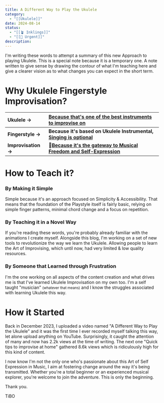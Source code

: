 ```yaml
---
title: A Different Way to Play the Ukulele
category:
  - "[[Ukulele]]"
date: 2024-08-14
status:
  - "[[🪴 Inklings]]"
  - "[[🚧 Urgent]]"
description:
---
```

I'm writing these words to attempt a summary of this new Approach to playing Ukulele. This is a special note because it is a temporary one. A note written to give sense by drawing the contour of what I'm teaching here and give a clearer vision as to what changes you can expect in the short term.

# Why Ukulele Fingerstyle Improvisation?


| **Ukulele →**       | **[Because that's one of the best instruments to improvise on](/notes/theukulele)**     |
| :------------------ | :-------------------------------------------------------------------------------------- |
| **Fingerstyle →**   | **Because it's based on Ukulele Instrumental, [Singing is optional](/notes/song)**      |
| **Improvisation →** | **📝[Because it's the gateway to Musical Freedom and Self-Expression](/improvisation)** |

# How to Teach it? 

### By Making it Simple
Simple because it's an approach focused on Simplicity & Accessibility. That means that the foundation of the Playstyle itself is fairly basic, relying on simple finger patterns, minimal chord change and a focus on repetition.

### By Teaching it in a Novel Way
If you're reading these words, you're probably already familiar with the animations I create myself. Alongside this blog, I'm working on a set of new tools to revolutionize the way we learn the Ukulele. Allowing people to learn the Art of Improvising, which until now, had very limited & low quality resources.

### By Someone that Learned through Frustration
I'm the one working on all aspects of the content creation and what drives me is that I've learned Ukulele Improvisation on my own too. I'm a self taught "musician" <small>(whatever that means)</small> and I know the struggles associated with learning Ukulele this way. 

# How it Started

Back in December 2023, I uploaded a video named "A Different Way to Play the Ukulele" and it was the first time I ever recorded myself talking this way, let alone upload anything on YouTube. Surprisingly, it caught the attention of many and now has 2.2k views at the time of writing. The next one "Quick tips to improvise at home" gathered 8.6k views which is ridiculously high for this kind of content.

I now know I'm not the only one who's passionate about this Art of Self Expression in Music, I aim at fostering change around the way it's being transmitted. Whether you're a total beginner or an experienced musical explorer, you're welcome to join the adventure. This is only the beginning.


Thank you.

TiBO



